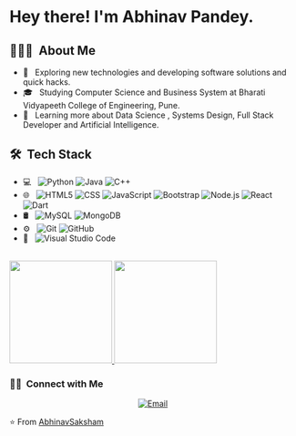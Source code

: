 <h1> Hey there! I'm Abhinav Pandey.</h1>

<h2> 👨🏻‍💻 &nbsp;About Me </h2>

- 🤔 &nbsp; Exploring new technologies and developing software solutions and quick hacks.
- 🎓 &nbsp; Studying Computer Science and Business System at Bharati Vidyapeeth College of Engineering, Pune.
- 🌱 &nbsp; Learning more about Data Science , Systems Design, Full Stack Developer and Artificial Intelligence.

<h2> 🛠 &nbsp;Tech Stack</h2>

- 💻 &nbsp;
  ![Python](https://img.shields.io/badge/-Python-333333?style=flat&logo=python)
  ![Java](https://img.shields.io/badge/-Java-333333?style=flat&logo=Java&logoColor=007396)
  ![C++](https://img.shields.io/badge/-C++-333333?style=flat&logo=C%2B%2B&logoColor=00599C)
- 🌐 &nbsp;
  ![HTML5](https://img.shields.io/badge/-HTML5-333333?style=flat&logo=HTML5)
  ![CSS](https://img.shields.io/badge/-CSS-333333?style=flat&logo=CSS3&logoColor=1572B6)
  ![JavaScript](https://img.shields.io/badge/-JavaScript-333333?style=flat&logo=javascript)
  ![Bootstrap](https://img.shields.io/badge/-Bootstrap-333333?style=flat&logo=bootstrap&logoColor=563D7C)
  ![Node.js](https://img.shields.io/badge/-Node.js-333333?style=flat&logo=node.js)
  ![React](https://img.shields.io/badge/-React-333333?style=flat&logo=react)
  ![Dart](http://img.shields.io/badge/-Dart-333333?style=flat&logo=dart)
- 🛢 &nbsp;
  ![MySQL](https://img.shields.io/badge/-MySQL-333333?style=flat&logo=mysql)
  ![MongoDB](https://img.shields.io/badge/-MongoDB-333333?style=flat&logo=mongodb)
- ⚙️ &nbsp;
  ![Git](https://img.shields.io/badge/-Git-333333?style=flat&logo=git)
  ![GitHub](https://img.shields.io/badge/-GitHub-333333?style=flat&logo=github)
- 🔧 &nbsp;
  ![Visual Studio Code](https://img.shields.io/badge/-Visual%20Studio%20Code-333333?style=flat&logo=visual-studio-code&logoColor=007ACC)
<br/>

<a href="https://github.com/AbhinavSaksham">
  <img height="180em" src="https://github-readme-stats.vercel.app/api?username=AbhinavSaksham&theme=buefy&show_icons=true" />
  <img height="180em" src="https://github-readme-stats.vercel.app/api/top-langs/?username=AbhinavSaksham&theme=buefy&layout=compact" />
</a>

<br/>
<h3> 🤝🏻 &nbsp;Connect with Me </h3>

<p align="center">
<a href="mailto:pandeyabhinav1998@gmail.com"><img alt="Email" src="https://img.shields.io/badge/Email-pandeyabhinav1998@gmail.com-blue?style=flat-square&logo=gmail"></a>
</p>



⭐️ From [AbhinavSaksham](https://github.com/AbhinavSaksham)
